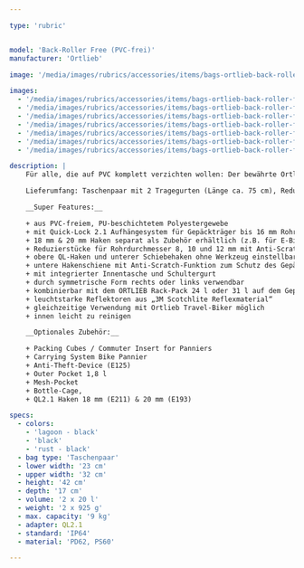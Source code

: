 ```yaml
---

type: 'rubric'


model: 'Back-Roller Free (PVC-frei)'
manufacturer: 'Ortlieb'

image: '/media/images/rubrics/accessories/items/bags-ortlieb-back-roller-free_01.jpg'

images:
  - '/media/images/rubrics/accessories/items/bags-ortlieb-back-roller-free_02.jpg'
  - '/media/images/rubrics/accessories/items/bags-ortlieb-back-roller-free_03.jpg'
  - '/media/images/rubrics/accessories/items/bags-ortlieb-back-roller-free_04.jpg'
  - '/media/images/rubrics/accessories/items/bags-ortlieb-back-roller-free_05.jpg'
  - '/media/images/rubrics/accessories/items/bags-ortlieb-back-roller-free_06.jpg'
  - '/media/images/rubrics/accessories/items/bags-ortlieb-back-roller-free_07.jpg'
  - '/media/images/rubrics/accessories/items/bags-ortlieb-back-roller-free_08.jpg'

description: |
    Für alle, die auf PVC komplett verzichten wollen: Der bewährte Ortlieb Back-Roller in der PVC-freien Variante. Die Hinterradtasche mit dem Rollverschluss ist unschlagbar praktisch für Bike-Touren – oder den Großeinkauf am Samstag – denn hier passt ordentlich was rein! Außen wasserdicht, innen leicht zu reinigen und mit dem Schultergurt auch als Umhängetasche tragbar, ist der Back-Roller Free quasi unverzichtbar für alle, die öfter mal mit Gepäck auf dem Fahrrad unterwegs sind. Dank Quick-Lock 2.1 System passen die Taschen auf jeden Gepäckträger bis 16 mm Rohrdurchmesser. Größere Haken, z. B. für E-Bikes, gibt es als separates Zubehör.

    Lieferumfang: Taschenpaar mit 2 Tragegurten (Länge ca. 75 cm), Reduzierstücke 8, 10 und 12 mm (je 2 Paar)

    __Super Features:__

    + aus PVC-freiem, PU-beschichtetem Polyestergewebe
    + mit Quick-Lock 2.1 Aufhängesystem für Gepäckträger bis 16 mm Rohrdurchmesser
    + 18 mm & 20 mm Haken separat als Zubehör erhältlich (z.B. für E-Bikes)
    + Reduzierstücke für Rohrdurchmesser 8, 10 und 12 mm mit Anti-Scratch-Funktion zum Schutz des Gepäckträgers liegen bei
    + obere QL-Haken und unterer Schiebehaken ohne Werkzeug einstellbar
    + untere Hakenschiene mit Anti-Scratch-Funktion zum Schutz des Gepäckträgers
    + mit integrierter Innentasche und Schultergurt
    + durch symmetrische Form rechts oder links verwendbar
    + kombinierbar mit dem ORTLIEB Rack-Pack 24 l oder 31 l auf dem Gepäckträger
    + leuchtstarke Reflektoren aus „3M Scotchlite Reflexmaterial“
    + gleichzeitige Verwendung mit Ortlieb Travel-Biker möglich
    + innen leicht zu reinigen

    __Optionales Zubehör:__

    + Packing Cubes / Commuter Insert for Panniers
    + Carrying System Bike Pannier
    + Anti-Theft-Device (E125)
    + Outer Pocket 1,8 l
    + Mesh-Pocket
    + Bottle-Cage,
    + QL2.1 Haken 18 mm (E211) & 20 mm (E193)

specs:
  - colors:
    - 'lagoon - black'
    - 'black'
    - 'rust - black'
  - bag type: 'Taschenpaar'
  - lower width: '23 cm'
  - upper width: '32 cm'
  - height: '42 cm'
  - depth: '17 cm'
  - volume: '2 x 20 l'
  - weight: '2 x 925 g'
  - max. capacity: '9 kg'
  - adapter: QL2.1
  - standard: 'IP64'
  - material: 'PD62, PS60'

---
```

